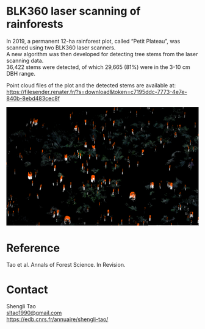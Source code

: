 # BLK360 laser scanning of rainforests

In 2019, a permanent 12-ha rainforest plot, called “Petit Plateau”, was scanned using two BLK360 laser scanners. <br/>
A new algorithm was then developed for detecting tree stems from the laser scanning data. <br/>
36,422 stems were detected, of which 29,665 (81%) were in the 3-10 cm DBH range. 

Point cloud files of the plot and the detected stems are available at:  
https://filesender.renater.fr/?s=download&token=c7195ddc-7773-4e7e-840b-8ebd483cec8f

![Stem detection from different height bins](images/stem_detection2.png)


# Reference <br/>
Tao et al. Annals of Forest Science. In Revision.

# Contact <br/>
Shengli Tao <br/>
sltao1990@gmail.com <br/>
https://edb.cnrs.fr/annuaire/shengli-tao/
